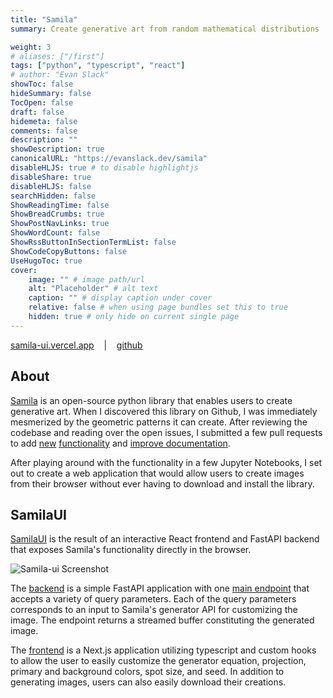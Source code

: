 ```yaml
---
title: "Samila"
summary: Create generative art from random mathematical distributions

weight: 3
# aliases: ["/first"]
tags: ["python", "typescript", "react"]
# author: "Evan Slack"
showToc: false
hideSummary: false
TocOpen: false
draft: false
hidemeta: false
comments: false
description: ""
showDescription: true
canonicalURL: "https://evanslack.dev/samila"
disableHLJS: true # to disable highlightjs
disableShare: true
disableHLJS: false
searchHidden: false
ShowReadingTime: false
ShowBreadCrumbs: true
ShowPostNavLinks: true
ShowWordCount: false
ShowRssButtonInSectionTermList: false
ShowCodeCopyButtons: false
UseHugoToc: true
cover:
    image: "" # image path/url
    alt: "Placeholder" # alt text
    caption: "" # display caption under cover
    relative: false # when using page bundles set this to true
    hidden: true # only hide on current single page
---
```

[samila-ui.vercel.app](https://samila-ui.vercel.app)
&nbsp;&nbsp;&nbsp;|&nbsp;&nbsp;&nbsp;
[github](https://github.com/evanofslack/samila-ui)

## About

[Samila](https://github.com/sepandhaghighi/samila) is an open-source python library that enables users to create generative art. When I discovered this library on Github, I was immediately mesmerized by the geometric patterns it can create. After reviewing the codebase and reading over the open issues, I submitted a few pull requests to add [new](https://github.com/sepandhaghighi/samila/pull/96) [functionality](https://github.com/sepandhaghighi/samila/pull/106) and [improve documentation](https://github.com/sepandhaghighi/samila/pull/92).

After playing around with the functionality in a few Jupyter Notebooks, I set out to create a web application that would allow users to create images from their browser without ever having to download and install the library. 

## SamilaUI

[SamilaUI](https://samila-ui.vercel.app) is the result of an interactive React frontend and FastAPI backend that exposes Samila's functionality directly in the browser. 

![Samila-ui Screenshot](/samilaui-ss.png)

The [backend](https://github.com/evanofslack/samila-api) is a simple FastAPI application with one [main endpoint](https://samila-api.herokuapp.com/docs#/image/generative_image_image_get) that accepts a variety of query parameters. Each of the query parameters corresponds to an input to Samila's generator API for customizing the image. The endpoint returns a streamed buffer constituting the generated image.

The [frontend](https://github.com/evanofslack/samila-ui) is a Next.js application utilizing typescript and custom hooks to allow the user to easily customize the generator equation, projection, primary and background colors, spot size, and seed. In addition to generating images, users can also easily download their creations. 